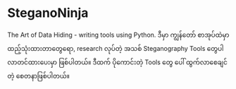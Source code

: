 # SteganoNinja
The Art of Data Hiding - writing tools using Python.
ဒီမှာ ကျွန်‌တော် စာအုပ်ထဲမှာ ထည့်သုံးထားတာတွေရော, research လုပ်တဲ့ အသစ် Steganography Tools တွေပါ လာတင်ထားပေးမှာ ဖြစ်ပါတယ်။ 
ဒီထက် ပိုကောင်းတဲ့ Tools တွေ ပေါ် ထွက်လာစေချင်တဲ့ စေတနာဖြစ်ပါတယ်။ 
